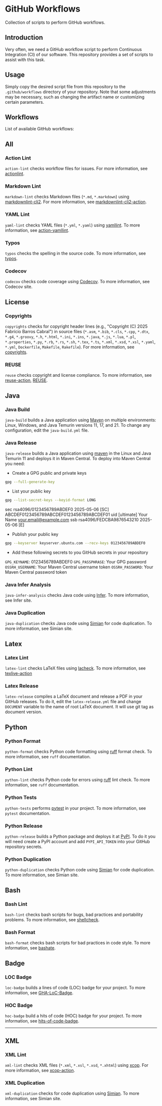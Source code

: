# GitHub Workflows

Collection of scripts to perform GitHub workflows.

## Introduction

Very often, we need a GitHub workflow script to perform Continuous Integration
(CI) of our software. This repository provides a set of scripts to assist with
this task.

## Usage

Simply copy the desired script file from this repository to the
`.github/workflows` directory of your repository. Note that some adjustments may
be necessary, such as changing the artifact name or customizing certain
parameters.

## Workflows

List of available GitHub workflows:

## All

### Action Lint

`action-lint` checks workflow files for issues.
For more information, see [actionlint](https://github.com/rhysd/actionlint).

### Markdown Lint

`markdown-lint` checks Markdown files (`*.md`, `*.markdown`) using
[markdownlint-cli2](https://github.com/DavidAnson/markdownlint-cli2).
For more information, see
[markdownlint-cli2-action](https://github.com/DavidAnson/markdownlint-cli2-action).

### YAML Lint

`yaml-lint` checks YAML files (`*.yml`, `*.yaml`) using
[yamllint](https://github.com/adrienverge/yamllint). To more information, see
[action-yamllint](https://github.com/ibiqlik/action-yamllint).

### Typos

`typos` checks the spelling in the source code. To more information, see
[typos](https://github.com/crate-ci/typos).

### Codecov

`codecov` checks code coverage using [Codecov](https://codecov.io). To more
information, see Codecov site.

## License

### Copyrights

`copyrights` checks for copyright header lines (e.g.,
"Copyright (C) 2025 Fabrício Barros Cabral") in source files (`*.asm`, `*.bib`,
`*.cls`, `*.cpp`, `*.dtx`, `*.g4`, `*.groovy`, `*.h`, `*.html`, `*.ini`,
`*.ins`, `*.java`, `*.js`, `*.lua`, `*.pl`, `*.properties`, `*.py`, `*.rb`,
`*.rs`, `*.sh`, `*.tex`, `*.ts`, `*.xml`, `*.xsd`, `*.xsl`, `*.yaml`, `*.yml`,
`Dockerfile`, `Makefile`, `Rakefile`).
For more information, see
[copyrights](https://github.com/yegor256/copyrights-action).

### REUSE

`reuse` checks copyright and license compliance. To more information, see
[reuse-action](https://github.com/fsfe/reuse-action),
[REUSE](https://reuse.software).

## Java

### Java Build

`java-build` builds a Java application using [Maven](https://maven.apache.org/)
on multiple environments: Linux, Windows, and Java Temurin versions 11, 17, and
21. To change any configuration, edit the `java-build.yml` file.

### Java Release

`java-release` builds a Java application using
[maven](https://maven.apache.org/) in the Linux and Java Temurin 11 and deploys
it in Maven Central. To deploy into Maven Central you need:

- Create a GPG public and private keys

```bash
gpg --full-generate-key
```

- List your public key

```bash
gpg --list-secret-keys --keyid-format LONG
```

sec   rsa4096/0123456789ABDEF0 2025-05-06 [SC]
      ABCDEF0123456789ABCDEF0123456789ABCDEF01
uid                 [ultimate] Your Name <your.email@example.com>
ssb   rsa4096/FEDCBA9876543210 2025-05-06 [E]

- Publish your public key

```bash
gpg --keyserver keyserver.ubuntu.com --recv-keys 0123456789ABDEF0
```

- Add these following secrets to you GitHub secrets in your repository

`GPG_KEYNAME`: 0123456789ABDEF0
`GPG_PASSPHRASE`: Your GPG password
`OSSRH_USERNAME`: Your Maven Central username token
`OSSRH_PASSWORD`: Your Maven Central password token

### Java Infer Analysis

`java-infer-analysis` checks Java code using [Infer](https://fbinfer.com/). To
more information, see Infer site.

### Java Duplication

`java-duplication` checks Java code using
[Simian](https://simian.quandarypeak.com/) for code duplication. To more
information, see Simian site.

## Latex

### Latex Lint

`latex-lint` checks LaTeX files using [lacheck](https://ctan.org/pkg/lacheck).
To more information, see
[texlive-action](https://github.com/xu-cheng/texlive-action)

### Latex Release

`latex-release` compiles a LaTeX document and release a PDF in your GitHub
releases. To do it, edit the `latex-release.yml` file and change `DOCUMENT`
variable to the name of root LaTeX document. It will use git tag as document
version.

## Python

### Python Format

`python-format` checks Python code formatting using
[ruff](https://docs.astral.sh/ruff/) format check. To more information, see
`ruff` documentation.

### Python Lint

`python-lint` checks Python code for errors using
[ruff](https://docs.astral.sh/ruff/) lint check. To more information, see `ruff`
documentation.

### Python Tests

`python-tests` performs [pytest](https://docs.pytest.org/en/stable/) in your
project. To more information, see `pytest` documentation.

### Python Release

`python-release` builds a Python package and deploys it at
[PyPI](https://pypi.org/). To do it you will need create a PyPI account and
add `PYPI_API_TOKEN` into your GitHub repository secrets.

### Python Duplication

`python-duplication` checks Python code using
[Simian](https://simian.quandarypeak.com/) for code duplication. To more
information, see Simian site.

## Bash

### Bash Lint

`bash-lint` checks bash scripts for bugs, bad practices and portability
problems. To more information, see [shellcheck](https://www.shellcheck.net/).

### Bash Format

`bash-format` checks bash scripts for bad practices in code style. To more
information, see [bashate](https://github.com/openstack/bashate).

## Badge

### LOC Badge

`loc-badge` builds a lines of code (LOC) badge for your project. To more
information, see [GHA-LoC-Badge](https://github.com/shadowmoose/GHA-LoC-Badge).

### HOC Badge

`hoc-badge` build a hits of code (HOC) badge for your project. To more
information, see
[hits-of-code-badge](https://github.com/MikhailEpatko/hoc-badge-action).
****
## XML

### XML Lint

`xml-lint` checks XML files (`*.xml`, `*.xsl`, `*.xsd`, `*.xhtml`) using
[xcop](https://github.com/yegor256/xcop).
For more information, see [xcop-action](https://github.com/g4s8/xcop-action).

### XML Duplication

`xml-duplication` checks for code duplication using
[Simian](https://simian.quandarypeak.com/). To more information, see Simian
site.
